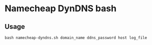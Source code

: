 # Namecheap DynDNS bash

## Usage

```
bash namecheap-dyndns.sh domain_name ddns_password host log_file
```